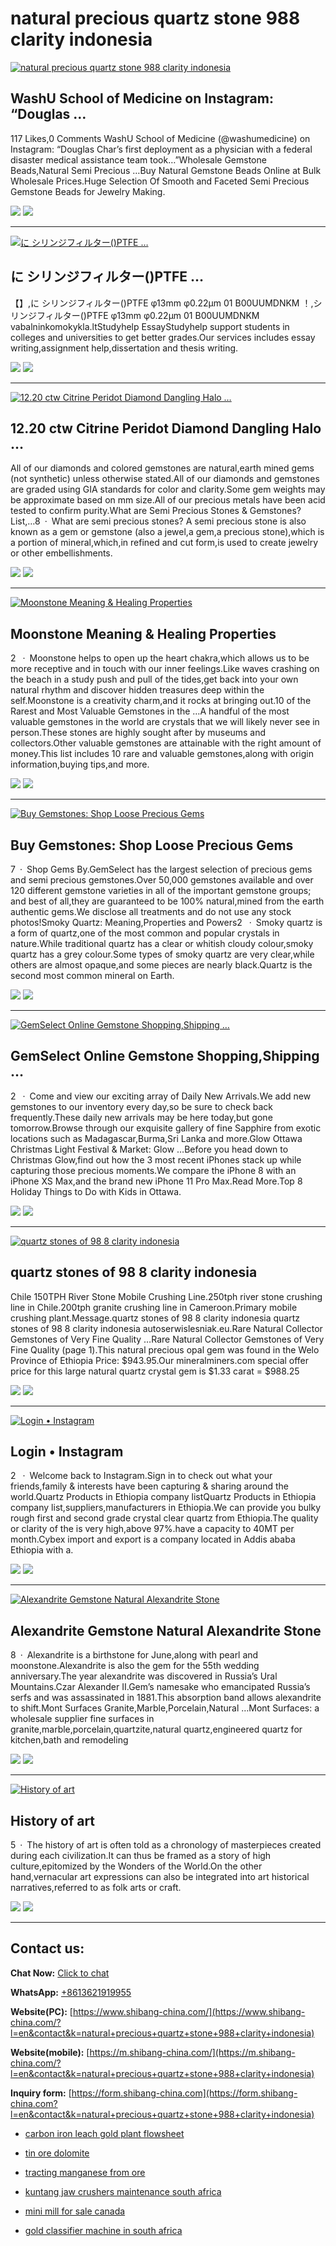 # natural precious quartz stone 988 clarity indonesia

<a href="https://swt.shibang-china.com/?l=en&img&k=natural+precious+quartz+stone+988+clarity+indonesia" target="_blank">![natural precious quartz stone 988 clarity indonesia](http://static.shibang-china.com/all-800x300/1020.jpg)</a>

## WashU School of Medicine on Instagram: “Douglas …
117 Likes,0 Comments WashU School of Medicine (@washumedicine) on Instagram: “Douglas Char’s first deployment as a physician with a federal disaster medical assistance team took…”Wholesale Gemstone Beads,Natural Semi Precious …Buy Natural Gemstone Beads Online at Bulk Wholesale Prices.Huge Selection Of Smooth and Faceted Semi Precious Gemstone Beads for Jewelry Making.


<a href="https://whatsapp.shibangsoft.com/WhatsApp.php" target="_blank" title="WhatsApp">![](http://static.shibang-china.com/icon/whatsapp.png)</a> <a href="https://swt.shibang-china.com/?l=en&icon&k=natural+precious+quartz+stone+988+clarity+indonesia" target="_blank">![](http://static.shibang-china.com/icon/chat-en.png)</a>

---

<a href="https://swt.shibang-china.com/?l=en&img&k=natural+precious+quartz+stone+988+clarity+indonesia" target="_blank">![に シリンジフィルター()PTFE …](http://static.shibang-china.com/all-800x300/1197.jpg)</a>

## に シリンジフィルター()PTFE …
【】,に シリンジフィルター()PTFE φ13mm φ0.22μm 01 B00UUMDNKM ！,シリンジフィルター()PTFE φ13mm φ0.22μm 01 B00UUMDNKM vabalninkomokykla.ltStudyhelp EssayStudyhelp support students in colleges and universities to get better grades.Our services includes essay writing,assignment help,dissertation and thesis writing.


<a href="https://whatsapp.shibangsoft.com/WhatsApp.php" target="_blank" title="WhatsApp">![](http://static.shibang-china.com/icon/whatsapp.png)</a> <a href="https://swt.shibang-china.com/?l=en&icon&k=natural+precious+quartz+stone+988+clarity+indonesia" target="_blank">![](http://static.shibang-china.com/icon/chat-en.png)</a>

---

<a href="https://swt.shibang-china.com/?l=en&img&k=natural+precious+quartz+stone+988+clarity+indonesia" target="_blank">![12.20 ctw Citrine Peridot Diamond Dangling Halo …](http://static.shibang-china.com/all-800x300/1423.jpg)</a>

## 12.20 ctw Citrine Peridot Diamond Dangling Halo …
All of our diamonds and colored gemstones are natural,earth mined gems (not synthetic) unless otherwise stated.All of our diamonds and gemstones are graded using GIA standards for color and clarity.Some gem weights may be approximate based on mm size.All of our precious metals have been acid tested to confirm purity.What are Semi Precious Stones &amp; Gemstones? List,…8&ensp;&#0183;&ensp;What are semi precious stones? A semi precious stone is also known as a gem or gemstone (also a jewel,a gem,a precious stone),which is a portion of mineral,which,in refined and cut form,is used to create jewelry or other embellishments.


<a href="https://whatsapp.shibangsoft.com/WhatsApp.php" target="_blank" title="WhatsApp">![](http://static.shibang-china.com/icon/whatsapp.png)</a> <a href="https://swt.shibang-china.com/?l=en&icon&k=natural+precious+quartz+stone+988+clarity+indonesia" target="_blank">![](http://static.shibang-china.com/icon/chat-en.png)</a>

---

<a href="https://swt.shibang-china.com/?l=en&img&k=natural+precious+quartz+stone+988+clarity+indonesia" target="_blank">![Moonstone Meaning &amp; Healing Properties](http://static.shibang-china.com/all-800x300/122.jpg)</a>

## Moonstone Meaning &amp; Healing Properties
2 &ensp;&#0183;&ensp;Moonstone helps to open up the heart chakra,which allows us to be more receptive and in touch with our inner feelings.Like waves crashing on the beach in a study push and pull of the tides,get back into your own natural rhythm and discover hidden treasures deep within the self.Moonstone is a creativity charm,and it rocks at bringing out.10 of the Rarest and Most Valuable Gemstones in the …A handful of the most valuable gemstones in the world are crystals that we will likely never see in person.These stones are highly sought after by museums and collectors.Other valuable gemstones are attainable with the right amount of money.This list includes 10 rare and valuable gemstones,along with origin information,buying tips,and more.


<a href="https://whatsapp.shibangsoft.com/WhatsApp.php" target="_blank" title="WhatsApp">![](http://static.shibang-china.com/icon/whatsapp.png)</a> <a href="https://swt.shibang-china.com/?l=en&icon&k=natural+precious+quartz+stone+988+clarity+indonesia" target="_blank">![](http://static.shibang-china.com/icon/chat-en.png)</a>

---

<a href="https://swt.shibang-china.com/?l=en&img&k=natural+precious+quartz+stone+988+clarity+indonesia" target="_blank">![Buy Gemstones: Shop Loose Precious Gems](http://static.shibang-china.com/all-800x300/1099.jpg)</a>

## Buy Gemstones: Shop Loose Precious Gems
7&ensp;&#0183;&ensp;Shop Gems By.GemSelect has the largest selection of precious gems and semi precious gemstones.Over 50,000 gemstones available and over 120 different gemstone varieties in all of the important gemstone groups; and best of all,they are guaranteed to be 100% natural,mined from the earth authentic gems.We disclose all treatments and do not use any stock photos!Smoky Quartz: Meaning,Properties and Powers2 &ensp;&#0183;&ensp;Smoky quartz is a form of quartz,one of the most common and popular crystals in nature.While traditional quartz has a clear or whitish cloudy colour,smoky quartz has a grey colour.Some types of smoky quartz are very clear,while others are almost opaque,and some pieces are nearly black.Quartz is the second most common mineral on Earth.


<a href="https://whatsapp.shibangsoft.com/WhatsApp.php" target="_blank" title="WhatsApp">![](http://static.shibang-china.com/icon/whatsapp.png)</a> <a href="https://swt.shibang-china.com/?l=en&icon&k=natural+precious+quartz+stone+988+clarity+indonesia" target="_blank">![](http://static.shibang-china.com/icon/chat-en.png)</a>

---

<a href="https://swt.shibang-china.com/?l=en&img&k=natural+precious+quartz+stone+988+clarity+indonesia" target="_blank">![GemSelect Online Gemstone Shopping,Shipping …](http://static.shibang-china.com/all-800x300/456.jpg)</a>

## GemSelect Online Gemstone Shopping,Shipping …
2 &ensp;&#0183;&ensp;Come and view our exciting array of Daily New Arrivals.We add new gemstones to our inventory every day,so be sure to check back frequently.These daily new arrivals may be here today,but gone tomorrow.Browse through our exquisite gallery of fine Sapphire from exotic locations such as Madagascar,Burma,Sri Lanka and more.Glow Ottawa Christmas Light Festival &amp; Market: Glow …Before you head down to Christmas Glow,find out how the 3 most recent iPhones stack up while capturing those precious moments.We compare the iPhone 8 with an iPhone XS Max,and the brand new iPhone 11 Pro Max.Read More.Top 8 Holiday Things to Do with Kids in Ottawa.


<a href="https://whatsapp.shibangsoft.com/WhatsApp.php" target="_blank" title="WhatsApp">![](http://static.shibang-china.com/icon/whatsapp.png)</a> <a href="https://swt.shibang-china.com/?l=en&icon&k=natural+precious+quartz+stone+988+clarity+indonesia" target="_blank">![](http://static.shibang-china.com/icon/chat-en.png)</a>

---

<a href="https://swt.shibang-china.com/?l=en&img&k=natural+precious+quartz+stone+988+clarity+indonesia" target="_blank">![quartz stones of 98 8 clarity indonesia](http://static.shibang-china.com/all-800x300/563.jpg)</a>

## quartz stones of 98 8 clarity indonesia
Chile 150TPH River Stone Mobile Crushing Line.250tph river stone crushing line in Chile.200tph granite crushing line in Cameroon.Primary mobile crushing plant.Message.quartz stones of 98 8 clarity indonesia quartz stones of 98 8 clarity indonesia autoserwislesniak.eu.Rare Natural Collector Gemstones of Very Fine Quality …Rare Natural Collector Gemstones of Very Fine Quality (page 1).This natural precious opal gem was found in the Welo Province of Ethiopia Price: $943.95.Our mineralminers.com special offer price for this large natural quartz crystal gem is $1.33 carat = $988.25


<a href="https://whatsapp.shibangsoft.com/WhatsApp.php" target="_blank" title="WhatsApp">![](http://static.shibang-china.com/icon/whatsapp.png)</a> <a href="https://swt.shibang-china.com/?l=en&icon&k=natural+precious+quartz+stone+988+clarity+indonesia" target="_blank">![](http://static.shibang-china.com/icon/chat-en.png)</a>

---

<a href="https://swt.shibang-china.com/?l=en&img&k=natural+precious+quartz+stone+988+clarity+indonesia" target="_blank">![Login • Instagram](http://static.shibang-china.com/all-800x300/715.jpg)</a>

## Login • Instagram
2 &ensp;&#0183;&ensp;Welcome back to Instagram.Sign in to check out what your friends,family &amp; interests have been capturing &amp; sharing around the world.Quartz Products in Ethiopia company listQuartz Products in Ethiopia company list,suppliers,manufacturers in Ethiopia.We can provide you bulky rough first and second grade crystal clear quartz from Ethiopia.The quality or clarity of the is very high,above 97%.have a capacity to 40MT per month.Cybex import and export is a company located in Addis ababa Ethiopia with a.


<a href="https://whatsapp.shibangsoft.com/WhatsApp.php" target="_blank" title="WhatsApp">![](http://static.shibang-china.com/icon/whatsapp.png)</a> <a href="https://swt.shibang-china.com/?l=en&icon&k=natural+precious+quartz+stone+988+clarity+indonesia" target="_blank">![](http://static.shibang-china.com/icon/chat-en.png)</a>

---

<a href="https://swt.shibang-china.com/?l=en&img&k=natural+precious+quartz+stone+988+clarity+indonesia" target="_blank">![Alexandrite Gemstone Natural Alexandrite Stone](http://static.shibang-china.com/all-800x300/635.jpg)</a>

## Alexandrite Gemstone Natural Alexandrite Stone
8&ensp;&#0183;&ensp;Alexandrite is a birthstone for June,along with pearl and moonstone.Alexandrite is also the gem for the 55th wedding anniversary.The year alexandrite was discovered in Russia’s Ural Mountains.Czar Alexander II.Gem’s namesake who emancipated Russia’s serfs and was assassinated in 1881.This absorption band allows alexandrite to shift.Mont Surfaces Granite,Marble,Porcelain,Natural …Mont Surfaces: a wholesale supplier fine surfaces in granite,marble,porcelain,quartzite,natural quartz,engineered quartz for kitchen,bath and remodeling


<a href="https://whatsapp.shibangsoft.com/WhatsApp.php" target="_blank" title="WhatsApp">![](http://static.shibang-china.com/icon/whatsapp.png)</a> <a href="https://swt.shibang-china.com/?l=en&icon&k=natural+precious+quartz+stone+988+clarity+indonesia" target="_blank">![](http://static.shibang-china.com/icon/chat-en.png)</a>

---

<a href="https://swt.shibang-china.com/?l=en&img&k=natural+precious+quartz+stone+988+clarity+indonesia" target="_blank">![History of art](http://static.shibang-china.com/all-800x300/29.jpg)</a>

## History of art
5&ensp;&#0183;&ensp;The history of art is often told as a chronology of masterpieces created during each civilization.It can thus be framed as a story of high culture,epitomized by the Wonders of the World.On the other hand,vernacular art expressions can also be integrated into art historical narratives,referred to as folk arts or craft.

<a href="https://whatsapp.shibangsoft.com/WhatsApp.php" target="_blank" title="WhatsApp">![](http://static.shibang-china.com/icon/whatsapp.png)</a> <a href="https://swt.shibang-china.com/?l=en&icon&k=natural+precious+quartz+stone+988+clarity+indonesia" target="_blank">![](http://static.shibang-china.com/icon/chat-en.png)</a>

---
## Contact us:

**Chat Now:** [Click to chat](https://swt.shibang-china.com?l=en&contact&k=natural+precious+quartz+stone+988+clarity+indonesia)

**WhatsApp:**  [+8613621919955](https://whatsapp.shibangsoft.com/WhatsApp.php)

**Website(PC):** [https://www.shibang-china.com/](https://www.shibang-china.com/?l=en&contact&k=natural+precious+quartz+stone+988+clarity+indonesia)

**Website(mobile):** [https://m.shibang-china.com/](https://m.shibang-china.com/?l=en&contact&k=natural+precious+quartz+stone+988+clarity+indonesia)

**Inquiry form:** [https://form.shibang-china.com](https://form.shibang-china.com?l=en&contact&k=natural+precious+quartz+stone+988+clarity+indonesia)

* [carbon iron leach gold plant flowsheet](../158/carbon%20iron%20leach%20gold%20plant%20flowsheet.md)

* [tin ore dolomite](../159/tin%20ore%20dolomite.md)

* [tracting manganese from ore](../155/tracting%20manganese%20from%20ore.md)

* [kuntang jaw crushers maintenance south africa](../160/kuntang%20jaw%20crushers%20maintenance%20south%20africa.md)

* [mini mill for sale canada](../152/mini%20mill%20for%20sale%20canada.md)

* [gold classifier machine in south africa](../154/gold%20classifier%20machine%20in%20south%20africa.md)